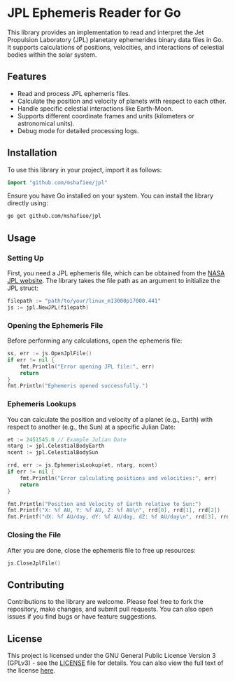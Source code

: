 # JPL Ephemeris Reader for Go

This library provides an implementation to read and interpret the Jet Propulsion Laboratory (JPL) planetary ephemerides binary data files in Go. It supports calculations of positions, velocities, and interactions of celestial bodies within the solar system.

## Features

- Read and process JPL ephemeris files.
- Calculate the position and velocity of planets with respect to each other.
- Handle specific celestial interactions like Earth-Moon.
- Supports different coordinate frames and units (kilometers or astronomical units).
- Debug mode for detailed processing logs.

## Installation

To use this library in your project, import it as follows:

```go
import "github.com/mshafiee/jpl"
```

Ensure you have Go installed on your system. You can install the library directly using:

```bash
go get github.com/mshafiee/jpl
```

## Usage

### Setting Up

First, you need a JPL ephemeris file, which can be obtained from the [NASA JPL website](https://ssd.jpl.nasa.gov/?ephemerides). The library takes the file path as an argument to initialize the JPL struct:

```go
filepath := "path/to/your/linux_m13000p17000.441"
js := jpl.NewJPL(filepath)
```

### Opening the Ephemeris File

Before performing any calculations, open the ephemeris file:

```go
ss, err := js.OpenJplFile()
if err != nil {
    fmt.Println("Error opening JPL file:", err)
    return
}
fmt.Println("Ephemeris opened successfully.")
```

### Ephemeris Lookups

You can calculate the position and velocity of a planet (e.g., Earth) with respect to another (e.g., the Sun) at a specific Julian Date:

```go
et := 2451545.0 // Example Julian Date
ntarg := jpl.CelestialBodyEarth
ncent := jpl.CelestialBodySun

rrd, err := js.EphemerisLookup(et, ntarg, ncent)
if err != nil {
    fmt.Println("Error calculating positions and velocities:", err)
    return
}

fmt.Println("Position and Velocity of Earth relative to Sun:")
fmt.Printf("X: %f AU, Y: %f AU, Z: %f AU\n", rrd[0], rrd[1], rrd[2])
fmt.Printf("dX: %f AU/day, dY: %f AU/day, dZ: %f AU/day\n", rrd[3], rrd[4], rrd[5])
```

### Closing the File

After you are done, close the ephemeris file to free up resources:

```go
js.CloseJplFile()
```

## Contributing

Contributions to the library are welcome. Please feel free to fork the repository, make changes, and submit pull requests. You can also open issues if you find bugs or have feature suggestions.

## License

This project is licensed under the GNU General Public License Version 3 (GPLv3) - see the [LICENSE](LICENSE) file for details. You can also view the full text of the license [here](https://www.gnu.org/licenses/gpl-3.0.en.html).
